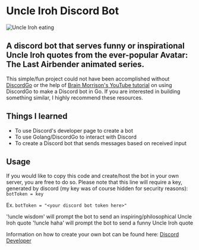 # Uncle Iroh Discord Bot

![Uncle Iroh eating](https://media1.tenor.com/m/UZhw7z7yB2YAAAAC/iroh-eating.gif)

## A discord bot that serves funny or inspirational Uncle Iroh quotes from the ever-popular Avatar: The Last Airbender animated series.

This simple/fun project could not have been accomplished without [DiscordGo](https://github.com/bwmarrin/discordgo) or the help of [Brain Morrison's YouTube tutorial](https://www.youtube.com/channel/UCLx9EihBDfoJMncRWSZZoXg) on using DiscordGo to make a Discord bot in Go. If you are interested in building something similar, I highly recommend these resources.

## Things I learned
  * To use Discord's developer page to create a bot
  * To use Golang/DiscordGo to interact with Discord
  * To create a Discord bot that sends messages based on received input

## Usage
If you would like to copy this code and create/host the bot in your own server, you are free to do so. Please note that this line will require a key, generated by discord (my key was of course hidden for security reasons):
`botToken = key`

Ex. `botToken = "<your discord bot token here>"`

'!uncle wisdom' will prompt the bot to send an inspiring/philosophical Uncle Iroh quote
'!uncle haha' will prompt the bot to send a funny Uncle Iroh quote

Information on how to create your own bot can be found here: [Discord Developer](https://discord.com/developers/docs/intro)


